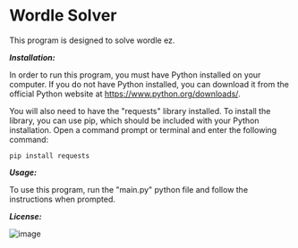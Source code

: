 # Wordle Solver

This program is designed to solve wordle ez.

***Installation:***

In order to run this program, you must have Python installed on your computer. If you do not have Python installed, you can download it from the official Python website
at https://www.python.org/downloads/.

You will also need to have the "requests" library installed. To install the library, you can use pip, which should be included with your Python installation.
Open a command prompt or terminal and enter the following command:

```
pip install requests
```

***Usage:***

To use this program, run the "main.py" python file and follow the instructions when prompted.

***License:***

![image](https://user-images.githubusercontent.com/57689939/220727747-d79ef686-83bb-4c21-b1d8-c177c97729c2.png)
